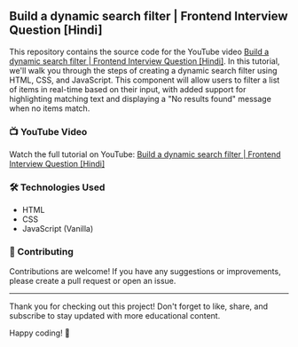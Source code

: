 ## Build a dynamic search filter | Frontend Interview Question [Hindi]

This repository contains the source code for the YouTube video [Build a dynamic search filter | Frontend Interview Question [Hindi]](https://www.youtube.com/watch?v=iQ3-GjesgZY). In this tutorial, we'll walk you through the steps of creating a dynamic search filter using HTML, CSS, and JavaScript. This component will allow users to filter a list of items in real-time based on their input, with added support for highlighting matching text and displaying a "No results found" message when no items match.

### 📺 YouTube Video

Watch the full tutorial on YouTube: [Build a dynamic search filter | Frontend Interview Question [Hindi]](<[https://www.youtube.com/watch?v=mZRzKW5UbEQ](https://www.youtube.com/watch?v=iQ3-GjesgZY)>)

### 🛠️ Technologies Used

- HTML
- CSS
- JavaScript (Vanilla)

### 🤝 Contributing

Contributions are welcome! If you have any suggestions or improvements, please create a pull request or open an issue.

<hr/>
Thank you for checking out this project! Don't forget to like, share, and subscribe to stay updated with more educational content.

Happy coding! 🚀
